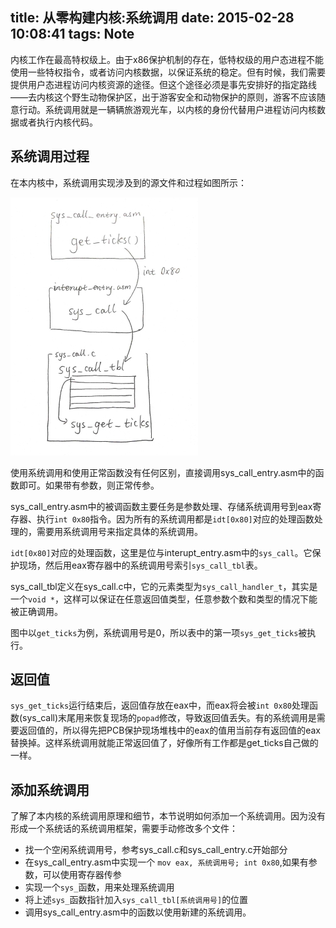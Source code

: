 title: 从零构建内核:系统调用
date: 2015-02-28 10:08:41
tags: Note
---
内核工作在最高特权级上。由于x86保护机制的存在，低特权级的用户态进程不能使用一些特权指令，或者访问内核数据，以保证系统的稳定。但有时候，我们需要提供用户态进程访问内核资源的途径。但这个途径必须是事先安排好的指定路线——去内核这个野生动物保护区，出于游客安全和动物保护的原则，游客不应该随意行动。系统调用就是一辆辆旅游观光车，以内核的身份代替用户进程访问内核数据或者执行内核代码。

<!--more-->

## 系统调用过程 ##
在本内核中，系统调用实现涉及到的源文件和过程如图所示：

![系统调用过程](/img/system_call_workflow.jpg)

使用系统调用和使用正常函数没有任何区别，直接调用sys_call_entry.asm中的函数即可。如果带有参数，则正常传参。

sys_call_entry.asm中的被调函数主要任务是参数处理、存储系统调用号到eax寄存器、执行`int 0x80`指令。因为所有的系统调用都是`idt[0x80]`对应的处理函数处理的，需要用系统调用号来指定具体的系统调用。


`idt[0x80]`对应的处理函数，这里是位与interupt_entry.asm中的`sys_call`。它保护现场，然后用eax寄存器中的系统调用号索引`sys_call_tbl`表。

sys_call_tbl定义在sys_call.c中，它的元素类型为`sys_call_handler_t`，其实是一个`void *`，这样可以保证在任意返回值类型，任意参数个数和类型的情况下能被正确调用。

图中以`get_ticks`为例，系统调用号是0，所以表中的第一项`sys_get_ticks`被执行。

## 返回值 ##
`sys_get_ticks`运行结束后，返回值存放在eax中，而eax将会被`int 0x80`处理函数(sys_call)末尾用来恢复现场的`popad`修改，导致返回值丢失。有的系统调用是需要返回值的，所以得先把PCB保护现场堆栈中的eax的值用当前存有返回值的eax替换掉。这样系统调用就能正常返回值了，好像所有工作都是get_ticks自己做的一样。

## 添加系统调用 ##
了解了本内核的系统调用原理和细节，本节说明如何添加一个系统调用。因为没有形成一个系统话的系统调用框架，需要手动修改多个文件：

- 找一个空闲系统调用号，参考sys_call.c和sys_call_entry.c开始部分
- 在sys_call_entry.asm中实现一个 `mov eax, 系统调用号; int 0x80`,如果有参数，可以使用寄存器传参
- 实现一个`sys_`函数，用来处理系统调用
- 将上述`sys_`函数指针加入`sys_call_tbl[系统调用号]`的位置
- 调用sys_call_entry.asm中的函数以使用新建的系统调用。
